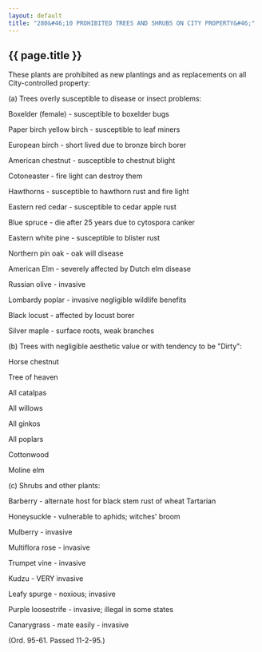 ---
layout: default 
title: "280&#46;10 PROHIBITED TREES AND SHRUBS ON CITY PROPERTY&#46;"---

{{ page.title }}
----------------

These plants are prohibited as new plantings and as replacements on all
City-controlled property:

​(a) Trees overly susceptible to disease or insect problems:

Boxelder (female) - susceptible to boxelder bugs

Paper birch yellow birch - susceptible to leaf miners

European birch - short lived due to bronze birch borer

American chestnut - susceptible to chestnut blight

Cotoneaster - fire light can destroy them

Hawthorns - susceptible to hawthorn rust and fire light

Eastern red cedar - susceptible to cedar apple rust

Blue spruce - die after 25 years due to cytospora canker

Eastern white pine - susceptible to blister rust

Northern pin oak - oak will disease

American Elm - severely affected by Dutch elm disease

Russian olive - invasive

Lombardy poplar - invasive negligible wildlife benefits

Black locust - affected by locust borer

Silver maple - surface roots, weak branches

​(b) Trees with negligible aesthetic value or with tendency to be
"Dirty":

Horse chestnut

Tree of heaven

All catalpas

All willows

All ginkos

All poplars

Cottonwood

Moline elm

​(c) Shrubs and other plants:

Barberry - alternate host for black stem rust of wheat Tartarian

Honeysuckle - vulnerable to aphids; witches' broom

Mulberry - invasive

Multiflora rose - invasive

Trumpet vine - invasive

Kudzu - VERY invasive

Leafy spurge - noxious; invasive

Purple loosestrife - invasive; illegal in some states

Canarygrass - mate easily - invasive

(Ord. 95-61. Passed 11-2-95.)
